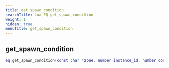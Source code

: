 ```yaml
---
title: get_spawn_condition
searchTitle: Lua EQ get_spawn_condition
weight: 1
hidden: true
menuTitle: get_spawn_condition
---
```

## get_spawn_condition
```lua
eq.get_spawn_condition(const char *zone, number instance_id, number condition_id) -- int
```